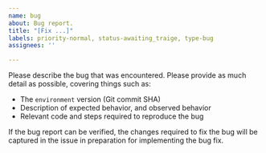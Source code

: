 ```yaml
---
name: bug
about: Bug report.
title: "[Fix ...]"
labels: priority-normal, status-awaiting_traige, type-bug
assignees: ''

---
```


Please describe the bug that was encountered.
Please provide as much detail as possible, covering things such as:
- The `environment` version (Git commit SHA)
- Description of expected behavior, and observed behavior
- Relevant code and steps required to reproduce the bug

If the bug report can be verified, the changes required to fix the bug will be captured in
the issue in preparation for implementing the bug fix.
